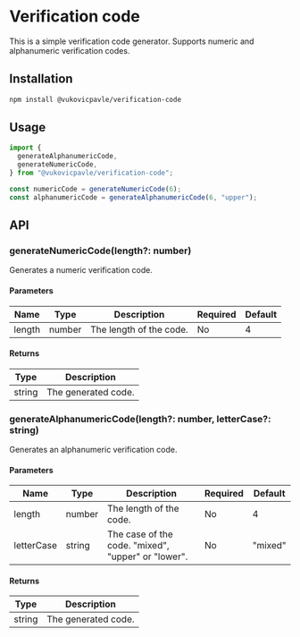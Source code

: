 # Verification code

This is a simple verification code generator. Supports numeric and alphanumeric verification codes.

## Installation

```bash
npm install @vukovicpavle/verification-code
```

## Usage

```javascript
import {
  generateAlphanumericCode,
  generateNumericCode,
} from "@vukovicpavle/verification-code";

const numericCode = generateNumericCode(6);
const alphanumericCode = generateAlphanumericCode(6, "upper");
```

## API

### generateNumericCode(length?: number)

Generates a numeric verification code.

#### Parameters

| Name   | Type   | Description             | Required | Default |
| ------ | ------ | ----------------------- | -------- | ------- |
| length | number | The length of the code. | No       | 4       |

#### Returns

| Type   | Description         |
| ------ | ------------------- |
| string | The generated code. |

### generateAlphanumericCode(length?: number, letterCase?: string)

Generates an alphanumeric verification code.

#### Parameters

| Name       | Type   | Description                                        | Required | Default |
| ---------- | ------ | -------------------------------------------------- | -------- | ------- |
| length     | number | The length of the code.                            | No       | 4       |
| letterCase | string | The case of the code. "mixed", "upper" or "lower". | No       | "mixed" |

#### Returns

| Type   | Description         |
| ------ | ------------------- |
| string | The generated code. |
